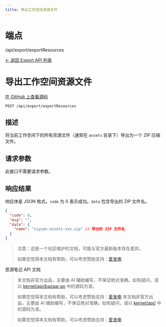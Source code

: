 ```yaml
---
title: 导出工作空间资源文件
---
```

# 端点

/api/export/exportResources

[← 返回 Export API 列表](../pages/export.html)

# 导出工作空间资源文件

[在 GitHub 上查看源码](https://github.com/siyuan-note/siyuan/blob/master/kernel/api/export.go#L268)

`POST /api/export/exportResources`

## 描述

将当前工作空间下的所有资源文件（通常在 `assets` 目录下）导出为一个 ZIP 压缩文件。

## 请求参数

此接口不需要请求参数。

## 响应结果

响应体是 JSON 格式。`code` 为 0 表示成功。`data` 包含导出的 ZIP 文件名。

```json
{
  "code": 0,
  "msg": "",
  "data": {
    "name": "siyuan-assets-xxx.zip" // 导出的 ZIP 文件名
  }
}
```

> 注意：这是一个社区维护的文档，可能与官方最新版本存在差异。
> 
> 如果您觉得本文档有帮助，可以考虑赞助支持：[爱发电](https://afdian.com/a/leolee9086?tab=feed)

思源笔记 API 文档
> 本文档非官方出品，主要由 AI 辅助编写，不保证绝对准确。如有疑问，请以 [kernel/api/bazaar.go](https://github.com/siyuan-note/siyuan/blob/master/kernel/api/bazaar.go) 中的源码为准。
> 
> 如果您觉得本文档有帮助，可以考虑赞助支持：[爱发电](https://afdian.com/a/leolee9086?tab=feed)
> 本文档非官方出品，主要由 AI 辅助编写，不保证绝对准确。如有疑问，请以 [kernel/api/](https://github.com/siyuan-note/siyuan/blob/master/kernel/api/) 中的源码为准。
> 
> 如果您觉得本文档有帮助，可以考虑赞助支持：[爱发电](https://afdian.com/a/leolee9086?tab=feed)
